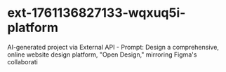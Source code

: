 # ext-1761136827133-wqxuq5i-platform
AI-generated project via External API - Prompt: Design a comprehensive, online website design platform, "Open Design," mirroring Figma's collaborati
